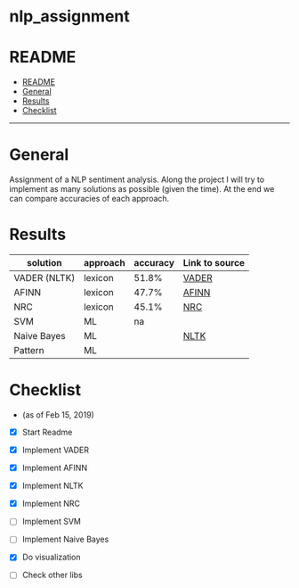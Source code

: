 # nlp_assignment

# README
<!-- TOC -->

- [README](#readme)
- [General](#general)
- [Results](#results)
- [Checklist](#Checklist)

<!-- /TOC -->

___

# General

Assignment of a NLP sentiment analysis. Along the project I will try to implement as many solutions as possible (given the time). At the end we can compare accuracies of each approach.

# Results


| solution     | approach | accuracy | Link to source                                        |
| ------------ | -------- | -------- | ----------------------------------------------------- |
| VADER (NLTK) | lexicon  | 51.8%    | [VADER](https://github.com/cjhutto/vaderSentiment)    |
| AFINN        | lexicon  | 47.7%    | [AFINN](https://github.com/fnielsen/afinn)            |
| NRC          | lexicon  | 45.1%    | [NRC](http://sentiment.nrc.ca/lexicons-for-research/) |
| SVM          | ML       | na       |                                                       |
| Naive Bayes  | ML       |          | [NLTK](https://www.nltk.org/)                         |
| Pattern      | ML       |          |                                                       |



# Checklist
 - (as of Feb 15, 2019)
 - [x] Start Readme
 - [x] Implement VADER
 - [x] Implement AFINN
 - [x] Implement NLTK
 - [x] Implement NRC
 - [ ] Implement SVM
 - [ ] Implement Naive Bayes
 - [x] Do visualization
 - [ ] Check other libs




## 
